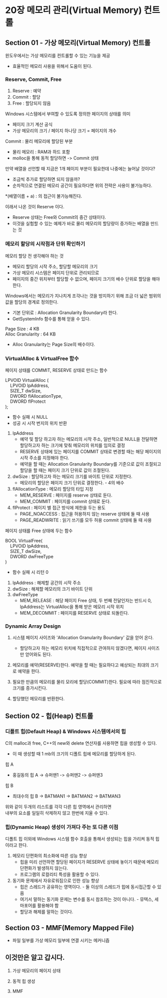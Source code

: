 # 20장 메모리 관리(Virtual Memory) 컨트롤
## Section 01 - 가상 메모리(Virtual Memory) 컨트롤
윈도우에서는 가상 메모리를 컨트롤할 수 있는 기능을 제공
* 효율적인 메모리 사용을 위해서 도움이 된다.

### Reserve, Commit, Free
1. Reserve : 예약
2. Commit : 할당
3. Free : 할당되지 않음

Windows 시스템에서 부여할 수 있도록 정의한 페이지의 상태를 의미
* 페이지 크기 계산 공식
* 가상 메모리의 크기 / 페이지 하나당 크기 = 페이지의 개수

Commit : 물리 메모리에 할당된 부분
* 물리 메모리 : RAM과 하드 포함
* molloc을 통해 동적 할당하면 -> Commit 상태

만약 배열을 선언할 때 지금은 1개 페이지 부분이 필요한데 나중에는 늘어날 것이다?
* 조금씩 추가로 할당하면 되지 않을까?
* 순차적으로 연결된 메모리 공간이 필요하다면 위의 전략은 사용이 불가능하다.

*(배열이름 + a) : 의 접근이 불가능해진다.


이래서 나온 것이 Reserve 이다.
* Reserve 상태는 Free와 Commit의 중간 상태이다.
* 이것을 실험할 수 있는 예제가 바로 물리 메모리의 할당량이 증가하는 배열을 만드는 것


### 메모리 할당의 시작점과 단위 확인하기
메모리 할당 전 생각해야 하는 것
* 메모리 할당의 시작 주소, 할당할 메모리의 크기
* 가상 메모리 시스템은 페이지 단위로 관리되므로
* 페이지의 중간 위치부터 할당할 수 없으며, 페이지 크기의 배수 단위로 할당을 해야한다.

Windows에서는 메모리가 지나치게 조각나는 것을 방지하기 위해 조금 더 넓은 범위의 값을 할당의 경계로 정의한다.
* 기본 단위로 : Allocation Granularity Boundary라 한다.
* GetSystemInfo 함수를 통해 얻을 수 있다.

Page Size : 4 KB\
Alloc Granularity : 64 KB
* Alloc Granularity는 Page Size의 배수이다.


### VirtualAlloc & VirtualFree 함수
페이지 상태를 COMMIT, RESERVE 상태로 만드는 함수

LPVOID VirtualAlloc (\
&nbsp;&nbsp;&nbsp;&nbsp;LPVOID lpAddress,\
&nbsp;&nbsp;&nbsp;&nbsp;SIZE_T dwSize,\
&nbsp;&nbsp;&nbsp;&nbsp;DWORD flAllocationType,\
&nbsp;&nbsp;&nbsp;&nbsp;DWORD flProtect\
);

* 함수 실패 시 NULL
* 성공 시 시작 번지의 위치 반환

1. lpAddress
   * 예약 및 할당 하고자 하는 메모리의 시작 주소, 일반적으로 NULL을 전달하면 할당하고자 하는 크기에 맞춰 메모리의 위치를 임의로 결정
   * RESERVE 상태에 있는 페이지를 COMMIT 상태로 변경할 때는 해당 페이지의 시작 주소를 지정해야 한다.
   * 예약을 할 때는 Allocation Granularity Boundary를 기준으로 값이 조절되고 할당을 할 때는 페이지 크기 단위로 값이 조절된다.
2. dwSize : 할당하고자 하는 메모리 크기를 바이트 단위로 지정한다.
   * 메모리의 할당은 페이지 크기 단위로 결정한다. - 4의 배수
3. flAllocationType : 메모리 할당의 타입 지정
   * MEM_RESERVE : 페이지를 reserve 상태로 둔다.
   * MEM_COMMIT : 페이지를 commit 상태로 둔다.
4. flProtect : 페이지 별 접근 방식에 제한을 두는 용도
   * PAGE_NOACCESS : 접근을 허용하지 않는 reserve 상태에 둘 때 사용
   * PAGE_READWRITE : 읽기 쓰기를 모두 허용 commit 상태에 둘 때 사용

페이지 상태를 Free 상태에 두는 함수

BOOL VirtualFree(\
&nbsp;&nbsp;&nbsp;&nbsp;LPVOID lpAddress,\
&nbsp;&nbsp;&nbsp;&nbsp;SIZE_T dwSize,\
&nbsp;&nbsp;&nbsp;&nbsp;DWORD dwFreeType\
)

* 함수 실패 시 리턴 0

1. lpAddress : 해제할 공간의 시작 주소
2. dwSize : 해제할 메모리의 크기 바이트 단위
3. dwFreeType
   * MEM_RELEASE : 해당 페이지 Free 상태, 두 번째 전달인자는 반드시 0, lpAddress는 VirtualAlloc을 통해 받은 메모리 시작 위치
   * MEM_DECOMMIT : 페이지를 RESERVE 상태로 되돌린다.

### Dynamic Array Design
1. 시스템 페이지 사이즈와 'Allocation Granularity Boundary' 값을 얻어 온다.
   * 할당하고자 하는 메모리 위치에 직접적으로 관여하지 않겠다면, 페이지 사이즈만 얻어와도 된다.

2. 메모리를 예약(RESERVE)한다. 예약을 할 때는 필요하다고 예상되는 최대의 크기로 예약을 한다.
3. 필요한 만큼의 메모리를 물리 모리에 할당(COMMIT)한다. 필요에 따라 점진적으로 크기를 증가시킨다.
4. 할당했던 메모리를 반환한다.


## Section 02 - 힙(Heap) 컨트롤
### 디폴트 힙(Default Heap) & Windows 시스템에서의 힙
C의 malloc과 free, C++의 new와 delete 연산자를 사용하면 힙을 생성할 수 있다.
* 이 때 생성할 때 1 mb의 크기의 디폴트 힙에 메모리를 할당하게 된다.

힙 A
* 홍길동의 힙 A -> 슈퍼맨1 -> 슈퍼맨2 -> 슈퍼맨3

힙 B
* 최대수의 힙 B -> BATMAN1 -> BATMAN2 -> BATMAN3

위와 같이 두개의 리스트를 각각 다른 힙 영역에서 관리하면\
내부의 요소를 일일히 삭제하지 않고 한번에 지울 수 있다.


### 힙(Dynamic Heap) 생성이 가져다 주는 또 다른 이점
디폴트 힙 이외에 Windows 시스템 함수 호출을 통해서 생성되는 힙을 가리켜 동적 힙이라고 한다.
1. 메모리 단편화의 최소화에 따른 성능 향상
   * 힙을 미리 선언하면 할당된 페이지가 RESERVE 상태에 놓이기 때문에 메모리 단편화가 발생하지 않는다.
   * 프로그램의 로컬리티 특성을 활용할 수 있다.
2. 동기화 문제에서 자유로워짐으로 인한 성능 향상
   * 힙은 스레드가 공유하는 영역이다. - 둘 이상의 스레드가 힙에 동시접근할 수 있음
   * 여기서 말하는 동기화 문제는 변수를 동시 참조하는 것이 아니다. - 뮤텍스, 세마포어를 활용해야 함
   * 할당과 해제를 말하는 것이다.


## Section 03 - MMF(Memory Mapped File)
* 파일 일부를 가상 메모리 일부에 연결 시키는 메커니즘

## 이것만은 알고 갑시다.
1. 가상 메모리의 페이지 상태

2. 동적 힙 생성
3. MMF